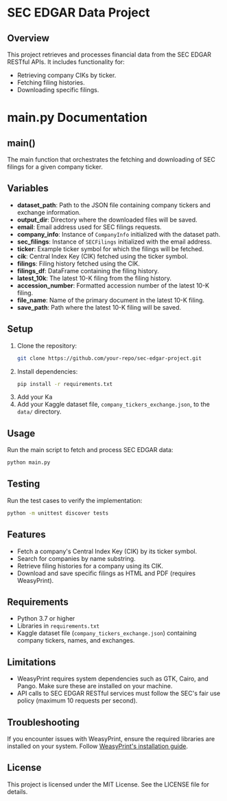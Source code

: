 # SEC EDGAR Data Project

## Overview
This project retrieves and processes financial data from the SEC EDGAR RESTful APIs. It includes functionality for:
- Retrieving company CIKs by ticker.
- Fetching filing histories.
- Downloading specific filings.

# main.py Documentation

## main()
The main function that orchestrates the fetching and downloading of SEC filings for a given company ticker.

## Variables
- **dataset_path**: Path to the JSON file containing company tickers and exchange information.
- **output_dir**: Directory where the downloaded files will be saved.
- **email**: Email address used for SEC filings requests.
- **company_info**: Instance of `CompanyInfo` initialized with the dataset path.
- **sec_filings**: Instance of `SECFilings` initialized with the email address.
- **ticker**: Example ticker symbol for which the filings will be fetched.
- **cik**: Central Index Key (CIK) fetched using the ticker symbol.
- **filings**: Filing history fetched using the CIK.
- **filings_df**: DataFrame containing the filing history.
- **latest_10k**: The latest 10-K filing from the filing history.
- **accession_number**: Formatted accession number of the latest 10-K filing.
- **file_name**: Name of the primary document in the latest 10-K filing.
- **save_path**: Path where the latest 10-K filing will be saved.


## Setup
1. Clone the repository:
   ```bash
   git clone https://github.com/your-repo/sec-edgar-project.git
   ```
2. Install dependencies:
   ```bash
   pip install -r requirements.txt
   ```
3. Add your Ka
3. Add your Kaggle dataset file, `company_tickers_exchange.json`, to the `data/` directory.

## Usage
Run the main script to fetch and process SEC EDGAR data:

```bash
python main.py
```

## Testing
Run the test cases to verify the implementation:

```bash
python -m unittest discover tests
```

## Features
- Fetch a company's Central Index Key (CIK) by its ticker symbol.
- Search for companies by name substring.
- Retrieve filing histories for a company using its CIK.
- Download and save specific filings as HTML and PDF (requires WeasyPrint).

## Requirements
- Python 3.7 or higher
- Libraries in `requirements.txt`
- Kaggle dataset file (`company_tickers_exchange.json`) containing company tickers, names, and exchanges.

## Limitations
- WeasyPrint requires system dependencies such as GTK, Cairo, and Pango. Make sure these are installed on your machine.
- API calls to SEC EDGAR RESTful services must follow the SEC's fair use policy (maximum 10 requests per second).

## Troubleshooting
If you encounter issues with WeasyPrint, ensure the required libraries are installed on your system. Follow [WeasyPrint's installation guide](https://doc.courtbouillon.org/weasyprint/stable/first_steps.html#installation).

## License
This project is licensed under the MIT License. See the LICENSE file for details.
